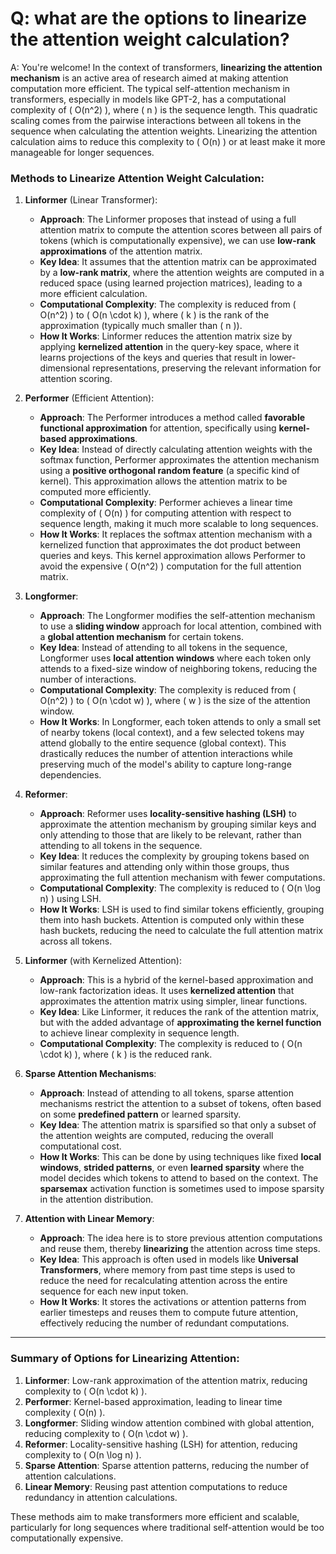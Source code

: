 # Q: what are the options to linearize the attention weight calculation?

A: You're welcome! In the context of transformers, **linearizing the attention mechanism** is an active area of research aimed at making attention computation more efficient. The typical self-attention mechanism in transformers, especially in models like GPT-2, has a computational complexity of \( O(n^2) \), where \( n \) is the sequence length. This quadratic scaling comes from the pairwise interactions between all tokens in the sequence when calculating the attention weights. Linearizing the attention calculation aims to reduce this complexity to \( O(n) \) or at least make it more manageable for longer sequences.

### Methods to Linearize Attention Weight Calculation:

1. **Linformer** (Linear Transformer):
   - **Approach**: The Linformer proposes that instead of using a full attention matrix to compute the attention scores between all pairs of tokens (which is computationally expensive), we can use **low-rank approximations** of the attention matrix.
   - **Key Idea**: It assumes that the attention matrix can be approximated by a **low-rank matrix**, where the attention weights are computed in a reduced space (using learned projection matrices), leading to a more efficient calculation.
   - **Computational Complexity**: The complexity is reduced from \( O(n^2) \) to \( O(n \cdot k) \), where \( k \) is the rank of the approximation (typically much smaller than \( n \)).
   - **How It Works**: Linformer reduces the attention matrix size by applying **kernelized attention** in the query-key space, where it learns projections of the keys and queries that result in lower-dimensional representations, preserving the relevant information for attention scoring.

2. **Performer** (Efficient Attention):
   - **Approach**: The Performer introduces a method called **favorable functional approximation** for attention, specifically using **kernel-based approximations**.
   - **Key Idea**: Instead of directly calculating attention weights with the softmax function, Performer approximates the attention mechanism using a **positive orthogonal random feature** (a specific kind of kernel). This approximation allows the attention matrix to be computed more efficiently.
   - **Computational Complexity**: Performer achieves a linear time complexity of \( O(n) \) for computing attention with respect to sequence length, making it much more scalable to long sequences.
   - **How It Works**: It replaces the softmax attention mechanism with a kernelized function that approximates the dot product between queries and keys. This kernel approximation allows Performer to avoid the expensive \( O(n^2) \) computation for the full attention matrix.

3. **Longformer**:
   - **Approach**: The Longformer modifies the self-attention mechanism to use a **sliding window** approach for local attention, combined with a **global attention mechanism** for certain tokens.
   - **Key Idea**: Instead of attending to all tokens in the sequence, Longformer uses **local attention windows** where each token only attends to a fixed-size window of neighboring tokens, reducing the number of interactions.
   - **Computational Complexity**: The complexity is reduced from \( O(n^2) \) to \( O(n \cdot w) \), where \( w \) is the size of the attention window.
   - **How It Works**: In Longformer, each token attends to only a small set of nearby tokens (local context), and a few selected tokens may attend globally to the entire sequence (global context). This drastically reduces the number of attention interactions while preserving much of the model's ability to capture long-range dependencies.

4. **Reformer**:
   - **Approach**: Reformer uses **locality-sensitive hashing (LSH)** to approximate the attention mechanism by grouping similar keys and only attending to those that are likely to be relevant, rather than attending to all tokens in the sequence.
   - **Key Idea**: It reduces the complexity by grouping tokens based on similar features and attending only within those groups, thus approximating the full attention mechanism with fewer computations.
   - **Computational Complexity**: The complexity is reduced to \( O(n \log n) \) using LSH.
   - **How It Works**: LSH is used to find similar tokens efficiently, grouping them into hash buckets. Attention is computed only within these hash buckets, reducing the need to calculate the full attention matrix across all tokens.

5. **Linformer** (with Kernelized Attention):
   - **Approach**: This is a hybrid of the kernel-based approximation and low-rank factorization ideas. It uses **kernelized attention** that approximates the attention matrix using simpler, linear functions.
   - **Key Idea**: Like Linformer, it reduces the rank of the attention matrix, but with the added advantage of **approximating the kernel function** to achieve linear complexity in sequence length.
   - **Computational Complexity**: The complexity is reduced to \( O(n \cdot k) \), where \( k \) is the reduced rank.

6. **Sparse Attention Mechanisms**:
   - **Approach**: Instead of attending to all tokens, sparse attention mechanisms restrict the attention to a subset of tokens, often based on some **predefined pattern** or learned sparsity.
   - **Key Idea**: The attention matrix is sparsified so that only a subset of the attention weights are computed, reducing the overall computational cost.
   - **How It Works**: This can be done by using techniques like fixed **local windows**, **strided patterns**, or even **learned sparsity** where the model decides which tokens to attend to based on the context. The **sparsemax** activation function is sometimes used to impose sparsity in the attention distribution.

7. **Attention with Linear Memory**:
   - **Approach**: The idea here is to store previous attention computations and reuse them, thereby **linearizing** the attention across time steps.
   - **Key Idea**: This approach is often used in models like **Universal Transformers**, where memory from past time steps is used to reduce the need for recalculating attention across the entire sequence for each new input token.
   - **How It Works**: It stores the activations or attention patterns from earlier timesteps and reuses them to compute future attention, effectively reducing the number of redundant computations.

---

### Summary of Options for Linearizing Attention:
1. **Linformer**: Low-rank approximation of the attention matrix, reducing complexity to \( O(n \cdot k) \).
2. **Performer**: Kernel-based approximation, leading to linear time complexity \( O(n) \).
3. **Longformer**: Sliding window attention combined with global attention, reducing complexity to \( O(n \cdot w) \).
4. **Reformer**: Locality-sensitive hashing (LSH) for attention, reducing complexity to \( O(n \log n) \).
5. **Sparse Attention**: Sparse attention patterns, reducing the number of attention calculations.
6. **Linear Memory**: Reusing past attention computations to reduce redundancy in attention calculations.

These methods aim to make transformers more efficient and scalable, particularly for long sequences where traditional self-attention would be too computationally expensive.



